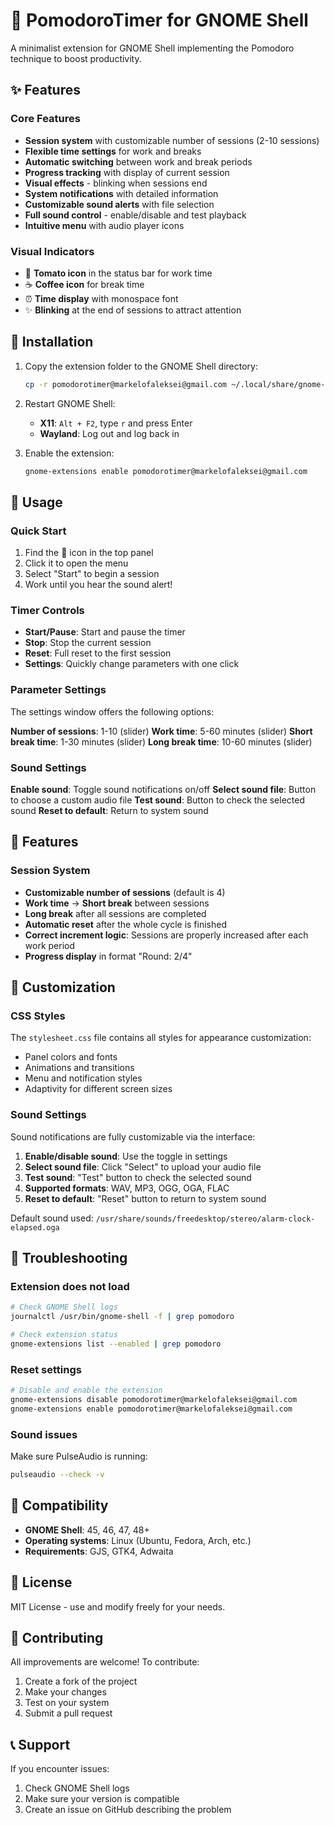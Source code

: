 # 🍅 PomodoroTimer for GNOME Shell

A minimalist extension for GNOME Shell implementing the Pomodoro technique to boost productivity.

## ✨ Features

### Core Features

- **Session system** with customizable number of sessions (2-10 sessions)
- **Flexible time settings** for work and breaks
- **Automatic switching** between work and break periods
- **Progress tracking** with display of current session
- **Visual effects** - blinking when sessions end
- **System notifications** with detailed information
- **Customizable sound alerts** with file selection
- **Full sound control** - enable/disable and test playback
- **Intuitive menu** with audio player icons

### Visual Indicators

- 🍅 **Tomato icon** in the status bar for work time
- ☕ **Coffee icon** for break time
- ⏰ **Time display** with monospace font
- ✨ **Blinking** at the end of sessions to attract attention

## 🚀 Installation

1. Copy the extension folder to the GNOME Shell directory:

   ```bash
   cp -r pomodorotimer@markelofaleksei@gmail.com ~/.local/share/gnome-shell/extensions/
   ```

2. Restart GNOME Shell:
   - **X11**: `Alt + F2`, type `r` and press Enter
   - **Wayland**: Log out and log back in

3. Enable the extension:
   ```bash
   gnome-extensions enable pomodorotimer@markelofaleksei@gmail.com
   ```

## 🎯 Usage

### Quick Start

1. Find the 🍅 icon in the top panel
2. Click it to open the menu
3. Select "Start" to begin a session
4. Work until you hear the sound alert!

### Timer Controls

- **Start/Pause**: Start and pause the timer
- **Stop**: Stop the current session
- **Reset**: Full reset to the first session
- **Settings**: Quickly change parameters with one click

### Parameter Settings

The settings window offers the following options:

**Number of sessions**: 1-10 (slider)
**Work time**: 5-60 minutes (slider)
**Short break time**: 1-30 minutes (slider)
**Long break time**: 10-60 minutes (slider)

### Sound Settings

**Enable sound**: Toggle sound notifications on/off
**Select sound file**: Button to choose a custom audio file
**Test sound**: Button to check the selected sound
**Reset to default**: Return to system sound

## 🔧 Features

### Session System

- **Customizable number of sessions** (default is 4)
- **Work time** → **Short break** between sessions
- **Long break** after all sessions are completed
- **Automatic reset** after the whole cycle is finished
- **Correct increment logic**: Sessions are properly increased after each work period
- **Progress display** in format "Round: 2/4"

## 🎨 Customization

### CSS Styles

The `stylesheet.css` file contains all styles for appearance customization:

- Panel colors and fonts
- Animations and transitions
- Menu and notification styles
- Adaptivity for different screen sizes

### Sound Settings

Sound notifications are fully customizable via the interface:

1. **Enable/disable sound**: Use the toggle in settings
2. **Select sound file**: Click "Select" to upload your audio file
3. **Test sound**: "Test" button to check the selected sound
4. **Supported formats**: WAV, MP3, OGG, OGA, FLAC
5. **Reset to default**: "Reset" button to return to system sound

Default sound used: `/usr/share/sounds/freedesktop/stereo/alarm-clock-elapsed.oga`

## 🐛 Troubleshooting

### Extension does not load

```bash
# Check GNOME Shell logs
journalctl /usr/bin/gnome-shell -f | grep pomodoro

# Check extension status
gnome-extensions list --enabled | grep pomodoro
```

### Reset settings

```bash
# Disable and enable the extension
gnome-extensions disable pomodorotimer@markelofaleksei@gmail.com
gnome-extensions enable pomodorotimer@markelofaleksei@gmail.com
```

### Sound issues

Make sure PulseAudio is running:

```bash
pulseaudio --check -v
```

## 🔧 Compatibility

- **GNOME Shell**: 45, 46, 47, 48+
- **Operating systems**: Linux (Ubuntu, Fedora, Arch, etc.)
- **Requirements**: GJS, GTK4, Adwaita

## 📝 License

MIT License - use and modify freely for your needs.

## 🤝 Contributing

All improvements are welcome! To contribute:

1. Create a fork of the project
2. Make your changes
3. Test on your system
4. Submit a pull request

## 📞 Support

If you encounter issues:

1. Check GNOME Shell logs
2. Make sure your version is compatible
3. Create an issue on GitHub describing the problem

